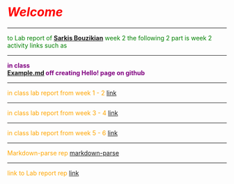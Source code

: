 
 # <span style="text-align: center; color: red;">***Welcome***</span>
 
 ---
 <span style="color: green;">to Lab report of  **[Sarkis Bouzikian](https://github.com/oplikos)** week 2 
the following 2 part is week 2 activity links such as </span>


---
 <span style="color: purple;">**in class  
[Example.md](https://oplikos.github.io/cse15l-lab-reports/example.html)
off creating Hello! page on github**
</span>

---

 <span style="color: orange;">in class lab report from week 1 - 2 
[link](https://oplikos.github.io/cse15l-lab-reports/lab-report-1-week-2.html)</span>

---

 <span style="color: orange;">in class lab report from week 3 - 4 
[link](https://oplikos.github.io/cse15l-lab-reports/lab-report-2-week-4.html)</span>

---

<span style="color: orange;">in class lab report from week 5 - 6 
[link](https://oplikos.github.io/cse15l-lab-reports/lab-report-3-week-6.html)</span>

---
<span style="color: orange;">Markdown-parse rep 
[markdown-parse](https://github.com/oplikos/markdown-parse)</span>
 
 ---
<span style="color: orange;">link to Lab report rep 
[link](https://github.com/oplikos/cse15l-lab-reports)
